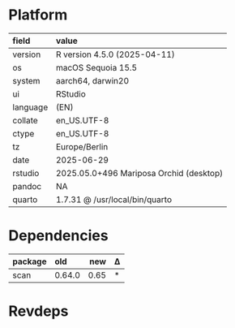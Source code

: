 # Platform

|field    |value                                   |
|:--------|:---------------------------------------|
|version  |R version 4.5.0 (2025-04-11)            |
|os       |macOS Sequoia 15.5                      |
|system   |aarch64, darwin20                       |
|ui       |RStudio                                 |
|language |(EN)                                    |
|collate  |en_US.UTF-8                             |
|ctype    |en_US.UTF-8                             |
|tz       |Europe/Berlin                           |
|date     |2025-06-29                              |
|rstudio  |2025.05.0+496 Mariposa Orchid (desktop) |
|pandoc   |NA                                      |
|quarto   |1.7.31 @ /usr/local/bin/quarto          |

# Dependencies

|package |old    |  new|Δ  |
|:-------|:------|----:|:--|
|scan    |0.64.0 | 0.65|*  |

# Revdeps

